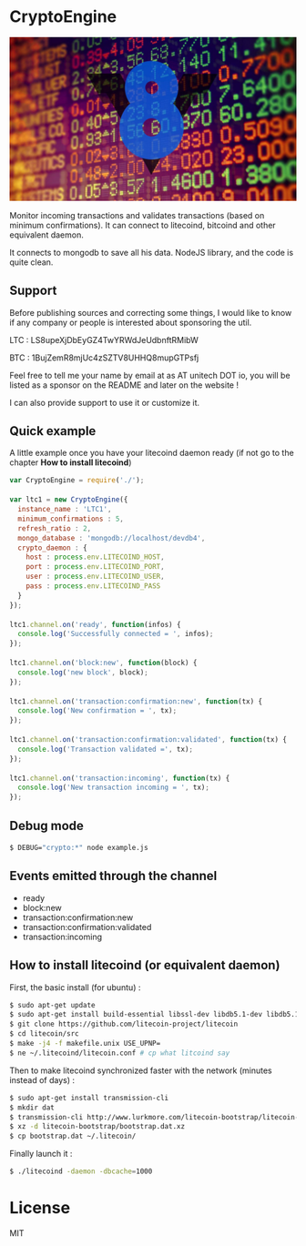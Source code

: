 # CryptoEngine

![CryptoEngine](https://github.com/unitech/cryptoengine/raw/master/image.jpg)

Monitor incoming transactions and validates transactions (based on minimum confirmations).
It can connect to litecoind, bitcoind and other equivalent daemon.

It connects to mongodb to save all his data.
NodeJS library, and the code is quite clean.

## Support

Before publishing sources and correcting some things, I would like to know if any company or people is interested about sponsoring the util.

LTC : LS8upeXjDbEyGZ4TwYRWdJeUdbnftRMibW

BTC : 1BujZemR8mjUc4zSZTV8UHHQ8mupGTPsfj

Feel free to tell me your name by email at as AT unitech DOT io, you will be listed as a sponsor on the README and later on the website !

I can also provide support to use it or customize it.

## Quick example

A little example once you have your litecoind daemon ready (if not go to the chapter **How to install litecoind**)

```javascript
var CryptoEngine = require('./');

var ltc1 = new CryptoEngine({
  instance_name : 'LTC1',
  minimum_confirmations : 5,
  refresh_ratio : 2,
  mongo_database : 'mongodb://localhost/devdb4',
  crypto_daemon : {
    host : process.env.LITECOIND_HOST,
    port : process.env.LITECOIND_PORT,
    user : process.env.LITECOIND_USER,
    pass : process.env.LITECOIND_PASS
  }
});

ltc1.channel.on('ready', function(infos) {
  console.log('Successfully connected = ', infos);
});

ltc1.channel.on('block:new', function(block) {
  console.log('new block', block);
});

ltc1.channel.on('transaction:confirmation:new', function(tx) {
  console.log('New confirmation = ', tx);
});

ltc1.channel.on('transaction:confirmation:validated', function(tx) {
  console.log('Transaction validated =', tx);
});

ltc1.channel.on('transaction:incoming', function(tx) {
  console.log('New transaction incoming = ', tx);
});
```

## Debug mode

```bash
$ DEBUG="crypto:*" node example.js
```

## Events emitted through the channel

- ready
- block:new
- transaction:confirmation:new
- transaction:confirmation:validated
- transaction:incoming

## How to install litecoind (or equivalent daemon)

First, the basic install (for ubuntu) :

```bash
$ sudo apt-get update
$ sudo apt-get install build-essential libssl-dev libdb5.1-dev libdb5.1++-dev libboost-all-dev git
$ git clone https://github.com/litecoin-project/litecoin
$ cd litecoin/src
$ make -j4 -f makefile.unix USE_UPNP=
$ ne ~/.litecoind/litecoin.conf # cp what litcoind say
```

Then to make litecoind synchronized faster with the network (minutes instead of days) :

```bash
$ sudo apt-get install transmission-cli
$ mkdir dat
$ transmission-cli http://www.lurkmore.com/litecoin-bootstrap/litecoin-bootstrap.torrent -w dat
$ xz -d litecoin-bootstrap/bootstrap.dat.xz
$ cp bootstrap.dat ~/.litecoin/
```

Finally launch it :

```bash
$ ./litecoind -daemon -dbcache=1000
```

# License

MIT
